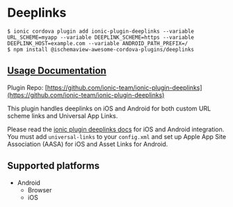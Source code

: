 # Deeplinks

```text
$ ionic cordova plugin add ionic-plugin-deeplinks --variable URL_SCHEME=myapp --variable DEEPLINK_SCHEME=https --variable DEEPLINK_HOST=example.com --variable ANDROID_PATH_PREFIX=/
$ npm install @ischemaview-awesome-cordova-plugins/deeplinks
```

## [Usage Documentation](https://danielsogl.gitbook.io/awesome-cordova-plugins/plugins/deeplinks/)

Plugin Repo: [https://github.com/ionic-team/ionic-plugin-deeplinks](https://github.com/ionic-team/ionic-plugin-deeplinks)

This plugin handles deeplinks on iOS and Android for both custom URL scheme links and Universal App Links.

Please read the [ionic plugin deeplinks docs](https://github.com/ionic-team/ionic-plugin-deeplinks) for iOS and Android integration. You must add `universal-links` to your `config.xml` and set up Apple App Site Association \(AASA\) for iOS and Asset Links for Android.

## Supported platforms

* Android
  * Browser
  * iOS

